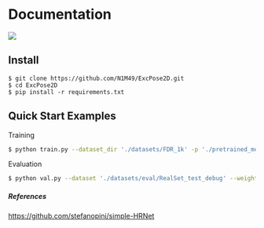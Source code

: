 # Documentation

![](resources/demo.GIF)



## Install

```
$ git clone https://github.com/N1M49/ExcPose2D.git
$ cd ExcPose2D
$ pip install -r requirements.txt
```

## Quick Start Examples

Training
```bash
$ python train.py --dataset_dir './datasets/FDR_1k' -p './pretrained_models/pose_hrnet_w48_384x288.pth' --vis_enabled False
```

Evaluation

```bash
$ python val.py --dataset './datasets/eval/RealSet_test_debug' --weights './experiments/archived/Vis0_FDR_15k_best.pth' --pck_thr 0.05
```




##### References

https://github.com/stefanopini/simple-HRNet





